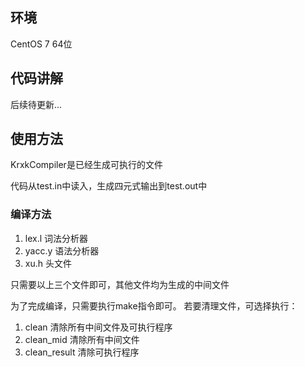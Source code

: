 ## 环境
CentOS 7 64位

## 代码讲解

后续待更新...

## 使用方法

KrxkCompiler是已经生成可执行的文件

代码从test.in中读入，生成四元式输出到test.out中


### 编译方法

1. lex.l     词法分析器
2. yacc.y  语法分析器
3. xu.h     头文件

只需要以上三个文件即可，其他文件均为生成的中间文件

为了完成编译，只需要执行make指令即可。
若要清理文件，可选择执行：
1. clean		清除所有中间文件及可执行程序
2. clean_mid	清除所有中间文件	
3. clean_result	清除可执行程序


